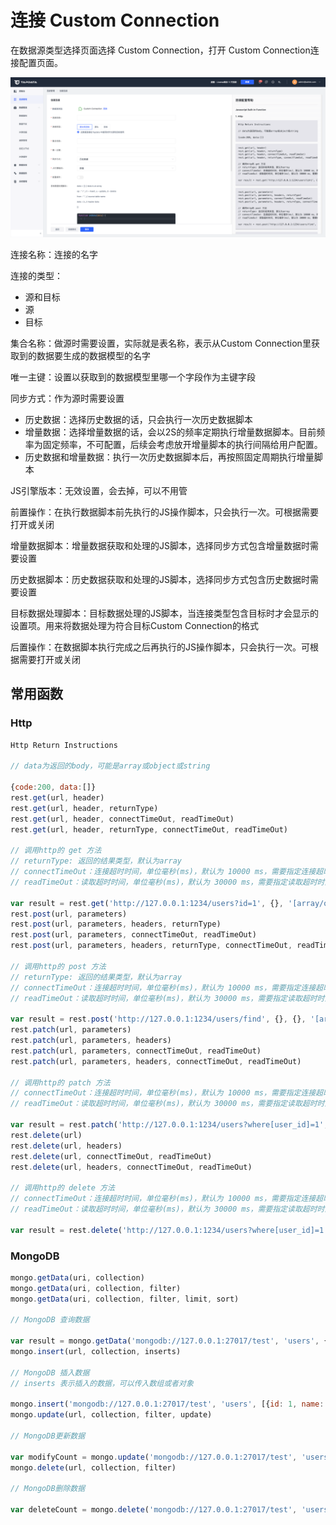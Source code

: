 # 连接 Custom Connection

在数据源类型选择页面选择 Custom Connection，打开 Custom Connection连 接配置页面。

![](../../../images/custom-connection.png)

连接名称：连接的名字

连接的类型：

- 源和目标
- 源
- 目标

集合名称：做源时需要设置，实际就是表名称，表示从Custom Connection里获取到的数据要生成的数据模型的名字

唯一主键：设置以获取到的数据模型里哪一个字段作为主键字段

同步方式：作为源时需要设置

- 历史数据：选择历史数据的话，只会执行一次历史数据脚本
- 增量数据：选择增量数据的话，会以2S的频率定期执行增量数据脚本。目前频率为固定频率，不可配置，后续会考虑放开增量脚本的执行间隔给用户配置。
- 历史数据和增量数据：执行一次历史数据脚本后，再按照固定周期执行增量脚本

JS引擎版本：无效设置，会去掉，可以不用管

前置操作：在执行数据脚本前先执行的JS操作脚本，只会执行一次。可根据需要打开或关闭

增量数据脚本：增量数据获取和处理的JS脚本，选择同步方式包含增量数据时需要设置

历史数据脚本：历史数据获取和处理的JS脚本，选择同步方式包含历史数据时需要设置

目标数据处理脚本：目标数据处理的JS脚本，当连接类型包含目标时才会显示的设置项。用来将数据处理为符合目标Custom Connection的格式

后置操作：在数据脚本执行完成之后再执行的JS操作脚本，只会执行一次。可根据需要打开或关闭

## 常用函数

### Http

```javascript
Http Return Instructions

// data为返回的body，可能是array或object或string

{code:200, data:[]}
rest.get(url, header)
rest.get(url, header, returnType)
rest.get(url, header, connectTimeOut, readTimeOut)
rest.get(url, header, returnType, connectTimeOut, readTimeOut)

// 调用http的 get 方法
// returnType: 返回的结果类型，默认为array
// connectTimeOut：连接超时时间，单位毫秒(ms)，默认为 10000 ms，需要指定连接超时时间时可以使用该参数
// readTimeOut：读取超时时间，单位毫秒(ms)，默认为 30000 ms，需要指定读取超时时间时可以使用该参数

var result = rest.get('http://127.0.0.1:1234/users?id=1', {}, '[array/object/string]', 30, 300);
rest.post(url, parameters)
rest.post(url, parameters, headers, returnType)
rest.post(url, parameters, connectTimeOut, readTimeOut)
rest.post(url, parameters, headers, returnType, connectTimeOut, readTimeOut)

// 调用http的 post 方法
// returnType: 返回的结果类型，默认为array
// connectTimeOut：连接超时时间，单位毫秒(ms)，默认为 10000 ms，需要指定连接超时时间时可以使用该参数
// readTimeOut：读取超时时间，单位毫秒(ms)，默认为 30000 ms，需要指定读取超时时间时可以使用该参数

var result = rest.post('http://127.0.0.1:1234/users/find', {}, {}, '[array/object/string]', 30, 300);
rest.patch(url, parameters)
rest.patch(url, parameters, headers)
rest.patch(url, parameters, connectTimeOut, readTimeOut)
rest.patch(url, parameters, headers, connectTimeOut, readTimeOut)

// 调用http的 patch 方法
// connectTimeOut：连接超时时间，单位毫秒(ms)，默认为 10000 ms，需要指定连接超时时间时可以使用该参数
// readTimeOut：读取超时时间，单位毫秒(ms)，默认为 30000 ms，需要指定读取超时时间时可以使用该参数

var result = rest.patch('http://127.0.0.1:1234/users?where[user_id]=1', {status: 0}, {}, 30, 300);
rest.delete(url)
rest.delete(url, headers)
rest.delete(url, connectTimeOut, readTimeOut)
rest.delete(url, headers, connectTimeOut, readTimeOut)

// 调用http的 delete 方法
// connectTimeOut：连接超时时间，单位毫秒(ms)，默认为 10000 ms，需要指定连接超时时间时可以使用该参数
// readTimeOut：读取超时时间，单位毫秒(ms)，默认为 30000 ms，需要指定读取超时时间时可以使用该参数

var result = rest.delete('http://127.0.0.1:1234/users?where[user_id]=1', {}, 30, 300);
```

### **MongoDB**

```javascript
mongo.getData(uri, collection)
mongo.getData(uri, collection, filter)
mongo.getData(uri, collection, filter, limit, sort)

// MongoDB 查询数据

var result = mongo.getData('mongodb://127.0.0.1:27017/test', 'users', {id: 1}, 10, {add_time: -1});
mongo.insert(url, collection, inserts)

// MongoDB 插入数据
// inserts 表示插入的数据，可以传入数组或者对象

mongo.insert('mongodb://127.0.0.1:27017/test', 'users', [{id: 1, name: 'test1'}, {id: 2, name: 'test2'}]);
mongo.update(url, collection, filter, update)

// MongoDB更新数据

var modifyCount = mongo.update('mongodb://127.0.0.1:27017/test', 'users', {id: 1}, {name: 'test3'});
mongo.delete(url, collection, filter)

// MongoDB删除数据

var deleteCount = mongo.delete('mongodb://127.0.0.1:27017/test', 'users', {id: 1});
```